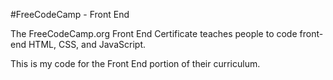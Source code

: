 #FreeCodeCamp - Front End

The FreeCodeCamp.org Front End Certificate teaches people to code front-end HTML, CSS, and JavaScript. 

This is my code for the Front End portion of their curriculum.
